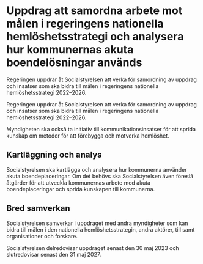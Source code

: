 # Uppdrag att samordna arbete mot målen i regeringens nationella hemlöshetsstrategi och analysera hur kommunernas akuta boendelösningar används

Regeringen uppdrar åt Socialstyrelsen att verka för samordning av uppdrag och insatser som ska bidra till målen i regeringens nationella hemlöshetsstrategi 2022–2026.

Regeringen uppdrar åt Socialstyrelsen att verka för samordning av uppdrag och insatser som ska bidra till målen i regeringens nationella hemlöshetsstrategi 2022–2026.

Myndigheten ska också ta initiativ till kommunikationsinsatser för att sprida kunskap om metoder för att förebygga och motverka hemlöshet.

## Kartläggning och analys

Socialstyrelsen ska kartlägga och analysera hur kommunerna använder akuta boendeplaceringar. Om det behövs ska Socialstyrelsen även föreslå åtgärder för att utveckla kommunernas arbete med akuta boendeplaceringar och sprida kunskapen till kommunerna.

## Bred samverkan

Socialstyrelsen samverkar i uppdraget med andra myndigheter som kan bidra till målen i den nationella hemlöshetsstrategin, andra aktörer, till samt organisationer och forskare.

Socialstyrelsen delredovisar uppdraget senast den 30 maj 2023 och slutredovisar senast den 31 maj 2027.
